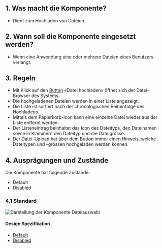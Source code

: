 ## 1. Was macht die Komponente?
* Dient zum Hochladen von Dateien.


## 2. Wann soll die Komponente eingesetzt werden?
* Wenn eine Anwendung eine oder mehrere Dateien eines Benutzers verlangt.


## 3. Regeln 
* Mit Klick auf den [Button](https://digital.sbb.ch/de/webapps/components/button) «Datei hochladen» öffnet sich der Datei-Browser des Systems.
* Die hochgeladenen Dateien werden in einer Liste angezeigt.
* Die Liste ist sortiert nach der chronologischen Reihenfolge des Hochladens.
* Mittels dem Papierkorb-Icon kann eine einzelne Datei wieder aus der Liste entfernt werden.
* Der Listeneintrag beinhaltet das Icon des Dateityps, den Dateinamen sowie in Klammern den Dateityp und die Dateigrösse.
* Der Datei-Upload hat über dem [Button](https://digital.sbb.ch/de/webapps/components/button) immer einen Hinweis, welche Dateitypen und -grössen hochgeladen werden können.


## 4. Ausprägungen und Zustände 
Die Komponente hat folgende Zustände:
* Default
* Disabled

### 4.1 Standard
![Darstellung der Komponente Dateiauswahl](https://raw.githubusercontent.com/sbb-design-systems/sbb-design-system/master/webapp/components/fileselector/images/fileselector_default.png 'class: image')

#### Design Spezifikation
* [Default](https://sbb.invisionapp.com/d/main#/console/17140415/355318445/inspect)
* [Disabled](https://sbb.invisionapp.com/d/main#/console/17140415/355318446/inspect)
